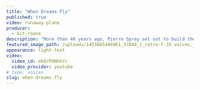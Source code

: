 ```yaml
---
title: "When Dreams Fly"
published: true
video: runaway-plane
producer:
  - kit-roane
description: "More than 40 years ago, Pierre Sprey set out to build the ultimate fighter jet."
featured_image_path: /uploads/1453665446961_37844_1_retro-f-35-voices.jpg
appearance: light-text
video:
  video_id: ebQrPDNhkYc
  video_provider: youtube
# type: voices
slug: when-dreams-fly
---
```

